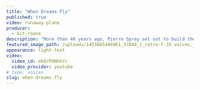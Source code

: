 ```yaml
---
title: "When Dreams Fly"
published: true
video: runaway-plane
producer:
  - kit-roane
description: "More than 40 years ago, Pierre Sprey set out to build the ultimate fighter jet."
featured_image_path: /uploads/1453665446961_37844_1_retro-f-35-voices.jpg
appearance: light-text
video:
  video_id: ebQrPDNhkYc
  video_provider: youtube
# type: voices
slug: when-dreams-fly
---
```

